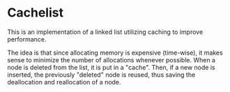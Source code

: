 Cachelist
=================

This is an implementation of a linked list utilizing caching to improve performance.

The idea is that since allocating memory is expensive (time-wise), it makes sense to minimize the number of allocations whenever possible. When a node is deleted from the list, it is put in a "cache". Then, if a new node is inserted, the previously "deleted" node is reused, thus saving the deallocation and reallocation of a node.